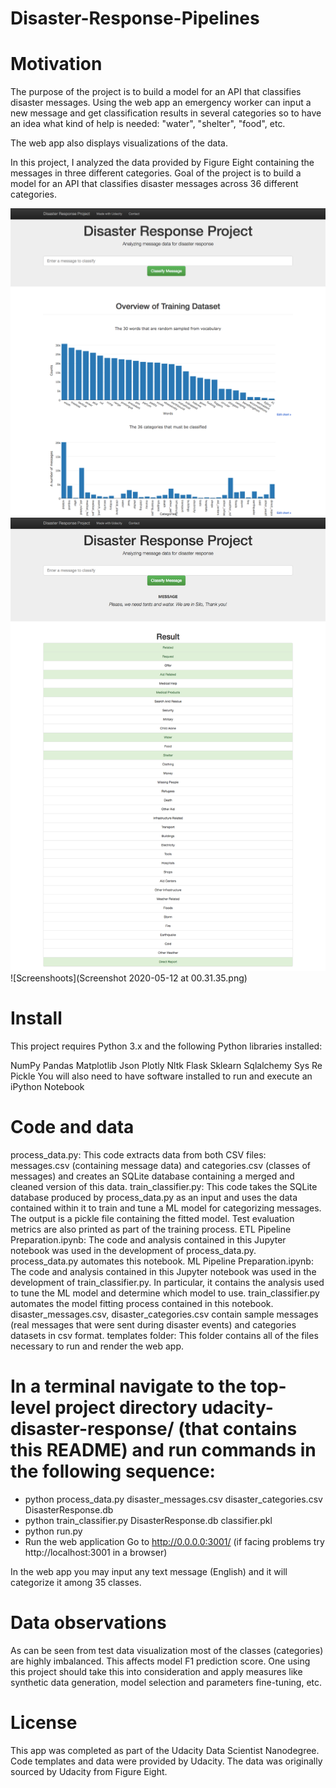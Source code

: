 # Disaster-Response-Pipelines


# Motivation

The purpose of the project is to build a model for an API that classifies disaster messages. Using the web app an emergency worker can input a new message and get classification results in several categories so to have an idea what kind of help is needed: "water", "shelter", "food", etc.

The web app also displays visualizations of the data.

In this project, I analyzed the data provided by Figure Eight containing the messages in three different categories. Goal of the project is to build a model for an API that classifies disaster messages across 36 different categories.

![Screenshoots](disaster-response-project1.png)
![Screenshoots](disaster-response-project2.png)
![Screenshoots](Screenshot 2020-05-12 at 00.31.35.png)

# Install

This project requires Python 3.x and the following Python libraries installed:

NumPy
Pandas
Matplotlib
Json
Plotly
Nltk
Flask
Sklearn
Sqlalchemy
Sys
Re
Pickle
You will also need to have software installed to run and execute an iPython Notebook

# Code and data

process_data.py: This code extracts data from both CSV files: messages.csv (containing message data) and categories.csv (classes of messages) and creates an SQLite database containing a merged and cleaned version of this data.
train_classifier.py: This code takes the SQLite database produced by process_data.py as an input and uses the data contained within it to train and tune a ML model for categorizing messages. The output is a pickle file containing the fitted model. Test evaluation metrics are also printed as part of the training process.
ETL Pipeline Preparation.ipynb: The code and analysis contained in this Jupyter notebook was used in the development of process_data.py. process_data.py automates this notebook.
ML Pipeline Preparation.ipynb: The code and analysis contained in this Jupyter notebook was used in the development of train_classifier.py. In particular, it contains the analysis used to tune the ML model and determine which model to use. train_classifier.py automates the model fitting process contained in this notebook.
disaster_messages.csv, disaster_categories.csv contain sample messages (real messages that were sent during disaster events) and categories datasets in csv format.
templates folder: This folder contains all of the files necessary to run and render the web app.


# In a terminal navigate to the top-level project directory udacity-disaster-response/ (that contains this README) and run commands in the following sequence:

* python process_data.py disaster_messages.csv disaster_categories.csv DisasterResponse.db
* python train_classifier.py DisasterResponse.db classifier.pkl
* python run.py
* Run the web application Go to http://0.0.0.0:3001/ (if facing problems try http://localhost:3001 in a browser)

In the web app you may input any text message (English) and it will categorize it among 35 classes.

# Data observations

As can be seen from test data visualization most of the classes (categories) are highly imbalanced. This affects model F1 prediction score. One using this project should take this into consideration and apply measures like synthetic data generation, model selection and parameters fine-tuning, etc.

# License

This app was completed as part of the Udacity Data Scientist Nanodegree. Code templates and data were provided by Udacity. The data was originally sourced by Udacity from Figure Eight.
